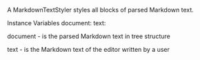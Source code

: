A MarkdownTextStyler styles all blocks of parsed Markdown text.

Instance Variables
	document:		<MarkdownDocument>
	text:		<Text>

document
	- is the parsed Markdown text in tree structure

text
	- is the Markdown text of the editor written by a user
